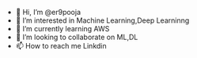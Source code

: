 - 👋 Hi, I’m @er9pooja
- 👀 I’m interested in Machine Learning,Deep Learninng
- 🌱 I’m currently learning AWS
- 💞️ I’m looking to collaborate on ML,DL
- 📫 How to reach me Linkdin

<!---
er9pooja/er9pooja is a ✨ special ✨ repository because its `README.md` (this file) appears on your GitHub profile.
You can click the Preview link to take a look at your changes.
--->
